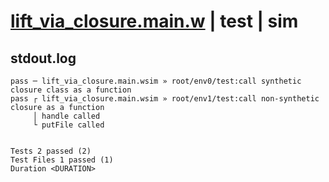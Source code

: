 # [lift_via_closure.main.w](../../../../../examples/tests/valid/lift_via_closure.main.w) | test | sim

## stdout.log
```log
pass ─ lift_via_closure.main.wsim » root/env0/test:call synthetic closure class as a function
pass ┌ lift_via_closure.main.wsim » root/env1/test:call non-synthetic closure as a function  
     │ handle called
     └ putFile called
 
 
Tests 2 passed (2)
Test Files 1 passed (1)
Duration <DURATION>
```

